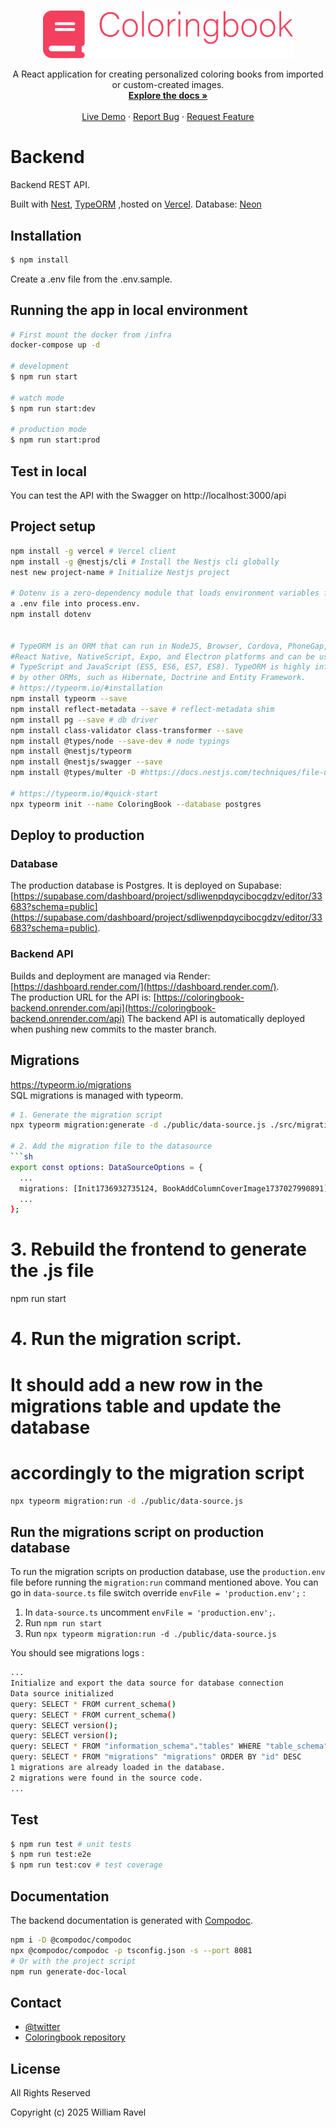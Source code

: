 <br />
<p align="center">
<a href="../documents/images/coloringbook_logo_wide.png">
    <img src="../documents/images/coloringbook_logo_wide.png" alt="Coloring Book" width="400" >
  </a>

  <p align="center">
    A React application for creating personalized coloring books from imported or custom-created images.
    <br />
    <a href="https://github.com/willahh/coloringbook"><strong>Explore the docs »</strong></a>
    <br />
    <br />
    <a href="https://willahh.github.io/coloringbook/">Live Demo</a>
    ·
    <a href="https://github.com/willahh/coloringbook/issues">Report Bug</a>
    ·
    <a href="https://github.com/willahh/coloringbook/issues">Request Feature</a>
  </p>
</p>



# Backend
Backend REST API.

Built with [Nest](https://github.com/nestjs/nest), [TypeORM](https://typeorm.io) 
,hosted on [Vercel](https://vercel.com/). Database: [Neon](https://console.neon.tech/app/projects/icy-butterfly-57903853/branches/br-orange-art-a2b2bsgu/tables?database=neondb)



## Installation
```sh
$ npm install
````
Create a .env file from the .env.sample.

## Running the app in local environment
````sh
# First mount the docker from /infra
docker-compose up -d

# development
$ npm run start

# watch mode
$ npm run start:dev

# production mode
$ npm run start:prod
````

## Test in local
You can test the API with the Swagger on http://localhost:3000/api


## Project setup
```sh
npm install -g vercel # Vercel client
npm install -g @nestjs/cli # Install the Nestjs cli globally
nest new project-name # Initialize Nestjs project

# Dotenv is a zero-dependency module that loads environment variables from 
a .env file into process.env.
npm install dotenv


# TypeORM is an ORM that can run in NodeJS, Browser, Cordova, PhoneGap, Ionic, 
#React Native, NativeScript, Expo, and Electron platforms and can be used with 
# TypeScript and JavaScript (ES5, ES6, ES7, ES8). TypeORM is highly influenced
# by other ORMs, such as Hibernate, Doctrine and Entity Framework.
# https://typeorm.io/#installation
npm install typeorm --save
npm install reflect-metadata --save # reflect-metadata shim
npm install pg --save # db driver
npm install class-validator class-transformer --save 
npm install @types/node --save-dev # node typings
npm install @nestjs/typeorm
npm install @nestjs/swagger --save
npm install @types/multer -D #https://docs.nestjs.com/techniques/file-upload

# https://typeorm.io/#quick-start
npx typeorm init --name ColoringBook --database postgres 
```



## Deploy to production
### Database
The production database is Postgres. It is deployed on Supabase: [https://supabase.com/dashboard/project/sdliwenpdqycibocgdzv/editor/33683?schema=public](https://supabase.com/dashboard/project/sdliwenpdqycibocgdzv/editor/33683?schema=public).



### Backend API
Builds and deployment are managed via Render: [https://dashboard.render.com/](https://dashboard.render.com/).  
The production URL for the API is: [https://coloringbook-backend.onrender.com/api](https://coloringbook-backend.onrender.com/api)
The backend API is automatically deployed when pushing new commits to the master branch.



## Migrations
https://typeorm.io/migrations  
SQL migrations is managed with typeorm.  

```sh
# 1. Generate the migration script
npx typeorm migration:generate -d ./public/data-source.js ./src/migrations/init

# 2. Add the migration file to the datasource
```sh
export const options: DataSourceOptions = {
  ...
  migrations: [Init1736932735124, BookAddColumnCoverImage1737027990891],
  ...
};
```

# 3. Rebuild the frontend to generate the .js file
npm run start

# 4. Run the migration script.
# It should add a new row in the migrations table and update the database 
# accordingly to the migration script
```sh
npx typeorm migration:run -d ./public/data-source.js
```



## Run the migrations script on production database
To run the migration scripts on production database, use the `production.env` 
file before running the `migration:run` command mentioned above. You can
go in `data-source.ts` file switch override `envFile = 'production.env';` : 

1. In `data-source.ts` uncomment `envFile = 'production.env';`.
2. Run `npm run start` 
3. Run `npx typeorm migration:run -d ./public/data-source.js`

You should see migrations logs :
```sh
...
Initialize and export the data source for database connection
Data source initialized
query: SELECT * FROM current_schema()
query: SELECT * FROM current_schema()
query: SELECT version();
query: SELECT version();
query: SELECT * FROM "information_schema"."tables" WHERE "table_schema" = 'public' AND "table_name" = 'migrations'
query: SELECT * FROM "migrations" "migrations" ORDER BY "id" DESC
1 migrations are already loaded in the database.
2 migrations were found in the source code.
...
```


## Test

```bash
$ npm run test # unit tests
$ npm run test:e2e 
$ npm run test:cov # test coverage
```



## Documentation
The backend documentation is generated with [Compodoc](https://compodoc.app/).
````sh
npm i -D @compodoc/compodoc
npx @compodoc/compodoc -p tsconfig.json -s --port 8081
# Or with the project script
npm run generate-doc-local
````



## Contact
- [@twitter](https://twitter.com/willahhravel)
- [Coloringbook repository](https://github.com/willahh/coloringbook)



## License
All Rights Reserved

Copyright (c) 2025 William Ravel
